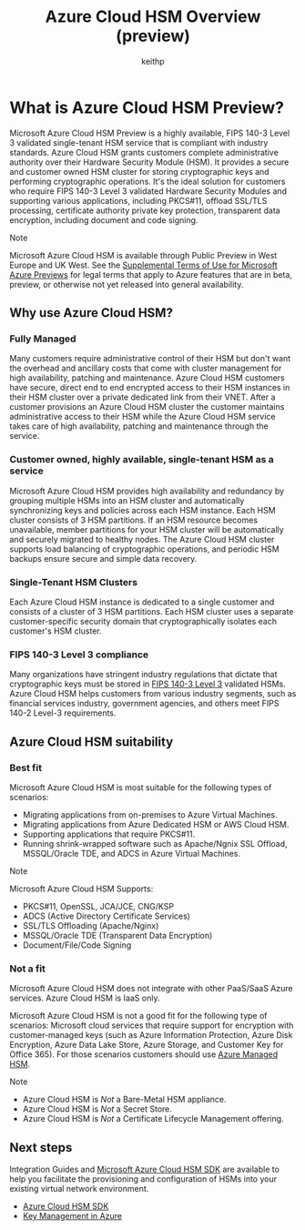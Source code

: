 ﻿---
title: Azure Cloud HSM Overview (preview)
description: Learn how Azure Cloud HSM (preview) offers cryptographic key storage within the Azure environment as a dedicated HSM service.
author: keithp
ms.service: azure-dedicated-hsm
ms.topic: overview
ms.date: 03/20/2025
ms.author: keithp

#Customer Intent: As an IT Pro, decision maker I am looking for key storage capability within Azure Cloud that meets FIPS 140-3 Level 3 certification and that gives me exclusive access to a dedicated hardware security module.

#Supported Use Cases: Azure Cloud HSM provides a secure and customer owned HSM for storing cryptographic keys and performing cryptographic operations. It supports various applications, including PKCS#11, offload SSL/TLS processing, certificate authority private key protection, transparent data encryption, including document and code signing.

#Not Supported Use Cases: Azure Cloud HSM is IaaS only it does not integrate with other Azure services. Cloud HSM does not have a REST API and does not support Encryption at Rest.
---

# What is Azure Cloud HSM Preview?

Microsoft Azure Cloud HSM Preview is a highly available, FIPS 140-3 Level 3 validated single-tenant HSM service that is compliant with industry standards. Azure Cloud HSM grants customers complete administrative authority over their Hardware Security Module (HSM). It provides a secure and customer owned HSM cluster for storing cryptographic keys and performing cryptographic operations. It's the ideal solution for customers who require FIPS 140-3 Level 3 validated Hardware Security Modules and supporting various applications, including PKCS#11, offload SSL/TLS processing, certificate authority private key protection, transparent data encryption, including document and code signing.

> [!NOTE]
> Microsoft Azure Cloud HSM is available through Public Preview in West Europe and UK West. See the [Supplemental Terms of Use for Microsoft Azure Previews](https://azure.microsoft.com/support/legal/preview-supplemental-terms/) for legal terms that apply to Azure features that are in beta, preview, or otherwise not yet released into general availability.

## Why use Azure Cloud HSM?

### Fully Managed

Many customers require administrative control of their HSM but don't want the overhead and ancillary costs that come with cluster management for high availability, patching and maintenance. Azure Cloud HSM customers have secure, direct end to end encrypted access to their HSM instances in their HSM cluster over a private dedicated link from their VNET. After a customer provisions an Azure Cloud HSM cluster the customer maintains administrative access to their HSM while the Azure Cloud HSM service takes care of high availability, patching and maintenance through the service.

### Customer owned, highly available, single-tenant HSM as a service

Microsoft Azure Cloud HSM provides high availability and redundancy by grouping multiple HSMs into an HSM cluster and automatically synchronizing keys and policies across each HSM instance. Each HSM cluster consists of 3 HSM partitions. If an HSM resource becomes unavailable, member partitions for your HSM cluster will be automatically and securely migrated to healthy nodes. The Azure Cloud HSM cluster supports load balancing of cryptographic operations, and periodic HSM backups ensure secure and simple data recovery.

### Single-Tenant HSM Clusters

Each Azure Cloud HSM instance is dedicated to a single customer and consists of a cluster of 3 HSM partitions. Each HSM cluster uses a separate customer-specific security domain that cryptographically isolates each customer's HSM cluster.

### FIPS 140-3 Level 3 compliance

Many organizations have stringent industry regulations that dictate that cryptographic keys must be stored in [ FIPS 140-3 Level 3](https://csrc.nist.gov/projects/cryptographic-module-validation-program/certificate/4700) validated HSMs. Azure Cloud HSM helps customers from various industry segments, such as financial services industry, government agencies, and others meet FIPS 140-2 Level-3 requirements.

## Azure Cloud HSM suitability

### Best fit

Microsoft Azure Cloud HSM is most suitable for the following types of scenarios:

- Migrating applications from on-premises to Azure Virtual Machines.
- Migrating applications from Azure Dedicated HSM or AWS Cloud HSM.
- Supporting applications that require PKCS#11.
- Running shrink-wrapped software such as Apache/Ngnix SSL Offload, MSSQL/Oracle TDE, and ADCS in Azure Virtual Machines.

> [!NOTE]
> Microsoft Azure Cloud HSM Supports:
> 
> - PKCS#11, OpenSSL, JCA/JCE, CNG/KSP
> - ADCS (Active Directory Certificate Services)
> - SSL/TLS Offloading (Apache/Nginx)
> - MSSQL/Oracle TDE (Transparent Data Encryption)
> - Document/File/Code Signing

### Not a fit

Microsoft Azure Cloud HSM does not integrate with other PaaS/SaaS Azure services. Azure Cloud HSM is IaaS only.

Microsoft Azure Cloud HSM is not a good fit for the following type of scenarios: Microsoft cloud services that require support for encryption with customer-managed keys (such as Azure Information Protection, Azure Disk Encryption, Azure Data Lake Store, Azure Storage, and Customer Key for Office 365). For those scenarios customers should use [Azure Managed HSM](../key-vault/managed-hsm/overview.md).

> [!NOTE]
>
> - Azure Cloud HSM is *Not* a Bare-Metal HSM appliance.
> - Azure Cloud HSM is *Not* a Secret Store.
> - Azure Cloud HSM is *Not* a Certificate Lifecycle Management offering.

## Next steps

Integration Guides and [Microsoft Azure Cloud HSM SDK](https://github.com/microsoft/MicrosoftAzureCloudHSM) are available to help you facilitate the provisioning and configuration of HSMs into your existing virtual network environment.

* [Azure Cloud HSM SDK](https://github.com/microsoft/MicrosoftAzureCloudHSM)
* [Key Management in Azure](/azure/security/fundamentals/key-management)

